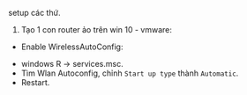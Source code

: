 setup các thứ.
1. Tạo 1 con router ảo trên win 10 - vmware:

- Enable WirelessAutoConfig:
+ windows R -> services.msc.
+ Tìm Wlan Autoconfig, chỉnh `Start up type` thành `Automatic`.
+ Restart.
